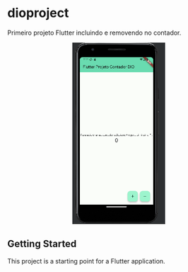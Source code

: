 # dioproject

Primeiro projeto Flutter incluindo e removendo no contador. 
<div align="center">
  <img src="./assets/img/arquivo.gif" alt="GIF do aplicativo">
</div>


## Getting Started

This project is a starting point for a Flutter application.


